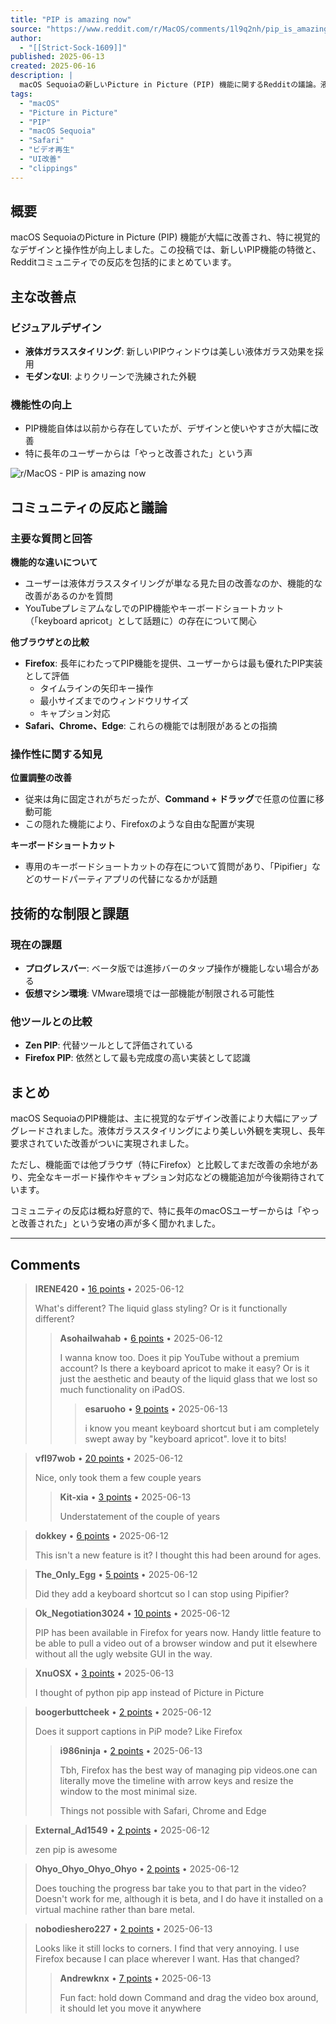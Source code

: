 ```yaml
---
title: "PIP is amazing now"
source: "https://www.reddit.com/r/MacOS/comments/1l9q2nh/pip_is_amazing_now/?share_id=W0iNZpVGlmHeKlKSelucF&utm_content=2&utm_medium=ios_app&utm_name=iossmf&utm_source=share&utm_term=22"
author:
  - "[[Strict-Sock-1609]]"
published: 2025-06-13
created: 2025-06-16
description: |
  macOS Sequoiaの新しいPicture in Picture (PIP) 機能に関するRedditの議論。液体ガラススタイリングの美しいデザインと機能改善について、ユーザーからの評価と感想をまとめた投稿。
tags:
  - "macOS"
  - "Picture in Picture"
  - "PIP" 
  - "macOS Sequoia"
  - "Safari"
  - "ビデオ再生"
  - "UI改善"
  - "clippings"
---
```


## 概要

macOS SequoiaのPicture in Picture (PIP) 機能が大幅に改善され、特に視覚的なデザインと操作性が向上しました。この投稿では、新しいPIP機能の特徴と、Redditコミュニティでの反応を包括的にまとめています。

## 主な改善点

### ビジュアルデザイン

- **液体ガラススタイリング**: 新しいPIPウィンドウは美しい液体ガラス効果を採用
- **モダンなUI**: よりクリーンで洗練された外観

### 機能性の向上

- PIP機能自体は以前から存在していたが、デザインと使いやすさが大幅に改善
- 特に長年のユーザーからは「やっと改善された」という声

![r/MacOS - PIP is amazing now](https://preview.redd.it/pip-is-amazing-now-v0-ee5gea9rqi6f1.jpeg?width=640&crop=smart&auto=webp&s=3b85940d63d9f3ed0ab7eae731d5ce36fe217ebe)

## コミュニティの反応と議論

### 主要な質問と回答

**機能的な違いについて**

- ユーザーは液体ガラススタイリングが単なる見た目の改善なのか、機能的な改善があるのかを質問
- YouTubeプレミアムなしでのPIP機能やキーボードショートカット（「keyboard apricot」として話題に）の存在について関心

**他ブラウザとの比較**

- **Firefox**: 長年にわたってPIP機能を提供、ユーザーからは最も優れたPIP実装として評価
  - タイムラインの矢印キー操作
  - 最小サイズまでのウィンドウリサイズ
  - キャプション対応
- **Safari、Chrome、Edge**: これらの機能では制限があるとの指摘

### 操作性に関する知見

**位置調整の改善**

- 従来は角に固定されがちだったが、**Command + ドラッグ**で任意の位置に移動可能
- この隠れた機能により、Firefoxのような自由な配置が実現

**キーボードショートカット**

- 専用のキーボードショートカットの存在について質問があり、「Pipifier」などのサードパーティアプリの代替になるかが話題

## 技術的な制限と課題

### 現在の課題

- **プログレスバー**: ベータ版では進捗バーのタップ操作が機能しない場合がある
- **仮想マシン環境**: VMware環境では一部機能が制限される可能性

### 他ツールとの比較

- **Zen PIP**: 代替ツールとして評価されている
- **Firefox PIP**: 依然として最も完成度の高い実装として認識

## まとめ

macOS SequoiaのPIP機能は、主に視覚的なデザイン改善により大幅にアップグレードされました。液体ガラススタイリングにより美しい外観を実現し、長年要求されていた改善がついに実現されました。

ただし、機能面では他ブラウザ（特にFirefox）と比較してまだ改善の余地があり、完全なキーボード操作やキャプション対応などの機能追加が今後期待されています。

コミュニティの反応は概ね好意的で、特に長年のmacOSユーザーからは「やっと改善された」という安堵の声が多く聞かれました。

---

## Comments

> **IRENE420** • [16 points](https://reddit.com/r/MacOS/comments/1l9q2nh/comment/mxfcczs/) • 2025-06-12
>
> What's different? The liquid glass styling? Or is it functionally different?
>
> > **Asohailwahab** • [6 points](https://reddit.com/r/MacOS/comments/1l9q2nh/comment/mxfr7aw/) • 2025-06-12
> >
> > I wanna know too. Does it pip YouTube without a premium account? Is there a keyboard apricot to make it easy? Or is it just the aesthetic and beauty of the liquid glass that we lost so much functionality on iPadOS.
> >
> > > **esaruoho** • [9 points](https://reddit.com/r/MacOS/comments/1l9q2nh/comment/mxiy2dc/) • 2025-06-13
> > >
> > > i know you meant keyboard shortcut but i am completely swept away by "keyboard apricot". love it to bits!

> **vfl97wob** • [20 points](https://reddit.com/r/MacOS/comments/1l9q2nh/comment/mxevo8b/) • 2025-06-12
>
> Nice, only took them a few couple years
>
> > **Kit-xia** • [3 points](https://reddit.com/r/MacOS/comments/1l9q2nh/comment/mxj82v5/) • 2025-06-13
> >
> > Understatement of the couple of years

> **dokkey** • [6 points](https://reddit.com/r/MacOS/comments/1l9q2nh/comment/mxf3ojg/) • 2025-06-12
>
> This isn't a new feature is it? I thought this had been around for ages.

> **The\_Only\_Egg** • [5 points](https://reddit.com/r/MacOS/comments/1l9q2nh/comment/mxejsgi/) • 2025-06-12
>
> Did they add a keyboard shortcut so I can stop using Pipifier?

> **Ok\_Negotiation3024** • [10 points](https://reddit.com/r/MacOS/comments/1l9q2nh/comment/mxewajt/) • 2025-06-12
>
> PIP has been available in Firefox for years now. Handy little feature to be able to pull a video out of a browser window and put it elsewhere without all the ugly website GUI in the way.

> **XnuOSX** • [3 points](https://reddit.com/r/MacOS/comments/1l9q2nh/comment/mxk6k69/) • 2025-06-13
>
> I thought of python pip app instead of Picture in Picture

> **boogerbuttcheek** • [2 points](https://reddit.com/r/MacOS/comments/1l9q2nh/comment/mxfipuy/) • 2025-06-12
>
> Does it support captions in PiP mode? Like Firefox
>
> > **i986ninja** • [2 points](https://reddit.com/r/MacOS/comments/1l9q2nh/comment/mxj1hk8/) • 2025-06-13
> >
> > Tbh, Firefox has the best way of managing pip videos.one can literally move the timeline with arrow keys and resize the window to the most minimal size.
> >
> > Things not possible with Safari, Chrome and Edge

> **External\_Ad1549** • [2 points](https://reddit.com/r/MacOS/comments/1l9q2nh/comment/mxgjyn9/) • 2025-06-12
>
> zen pip is awesome

> **Ohyo\_Ohyo\_Ohyo\_Ohyo** • [2 points](https://reddit.com/r/MacOS/comments/1l9q2nh/comment/mxglhza/) • 2025-06-12
>
> Does touching the progress bar take you to that part in the video? Doesn't work for me, although it is beta, and I do have it installed on a virtual machine rather than bare metal.

> **nobodieshero227** • [2 points](https://reddit.com/r/MacOS/comments/1l9q2nh/comment/mxj425e/) • 2025-06-13
>
> Looks like it still locks to corners. I find that very annoying. I use Firefox because I can place wherever I want. Has that changed?
>
> > **Andrewknx** • [7 points](https://reddit.com/r/MacOS/comments/1l9q2nh/comment/mxj4fx7/) • 2025-06-13
> >
> > Fun fact: hold down Command and drag the video box around, it should let you move it anywhere
